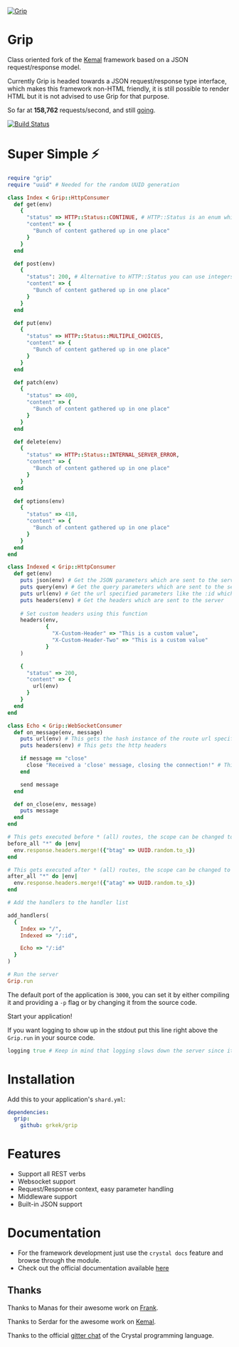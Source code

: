 
[![Grip](https://avatars0.githubusercontent.com/u/44188195?s=200&v=4)](https://github.com/grkek/grip)

# Grip

Class oriented fork of the [Kemal](https://kemalcr.com) framework based on a JSON request/response model.

Currently Grip is headed towards a JSON request/response type interface, which makes this framework non-HTML friendly, 
it is still possible to render HTML but it is not advised to use Grip for that purpose.

So far at **158,762** requests/second, and still [going](https://github.com/the-benchmarker/web-frameworks).

[![Build Status](https://travis-ci.org/grkek/grip.svg?branch=master)](https://travis-ci.org/grkek/grip)

# Super Simple ⚡️

```ruby
require "grip"
require "uuid" # Needed for the random UUID generation

class Index < Grip::HttpConsumer
  def get(env)
    {
      "status" => HTTP::Status::CONTINUE, # HTTP::Status is an enum which has all of the response codes.
      "content" => {
        "Bunch of content gathered up in one place"
      }
    }
  end

  def post(env)
    {
      "status": 200, # Alternative to HTTP::Status you can use integers directly as response codes.
      "content" => {
        "Bunch of content gathered up in one place"
      }
    }
  end

  def put(env)
    {
      "status" => HTTP::Status::MULTIPLE_CHOICES,
      "content" => {
        "Bunch of content gathered up in one place"
      }
    }
  end

  def patch(env)
    {
      "status" => 400,
      "content" => {
        "Bunch of content gathered up in one place"
      }
    }
  end

  def delete(env)
    {
      "status" => HTTP::Status::INTERNAL_SERVER_ERROR,
      "content" => {
        "Bunch of content gathered up in one place"
      }
    }
  end

  def options(env)
    {
      "status" => 418,
      "content" => {
        "Bunch of content gathered up in one place"
      }
    }
  end
end

class Indexed < Grip::HttpConsumer
  def get(env)
    puts json(env) # Get the JSON parameters which are sent to the server
    puts query(env) # Get the query parameters which are sent to the server
    puts url(env) # Get the url specified parameters like the :id which are sent to the server
    puts headers(env) # Get the headers which are sent to the server
    
    # Set custom headers using this function
    headers(env, 
            {
              "X-Custom-Header" => "This is a custom value",
              "X-Custom-Header-Two" => "This is a custom value"
            }
    )

    {
      "status" => 200,
      "content" => {
        url(env)
      }
    }
  end
end

class Echo < Grip::WebSocketConsumer
  def on_message(env, message)
    puts url(env) # This gets the hash instance of the route url specified variables
    puts headers(env) # This gets the http headers

    if message == "close"
      close "Received a 'close' message, closing the connection!" # This closes the connection
    end

    send message
  end

  def on_close(env, message)
    puts message
  end
end

# This gets executed before * (all) routes, the scope can be changed to a specific route
before_all "*" do |env|
  env.response.headers.merge!({"btag" => UUID.random.to_s})
end

# This gets executed after * (all) routes, the scope can be changed to a specific route
after_all "*" do |env|
  env.response.headers.merge!({"atag" => UUID.random.to_s})
end

# Add the handlers to the handler list

add_handlers(
  {
    Index => "/",
    Indexed => "/:id",

    Echo => "/:id"
  }
)

# Run the server
Grip.run
```

The default port of the application is `3000`, 
you can set it by either compiling it and providing a `-p` flag or
by changing it from the source code.

Start your application!

If you want logging to show up in the stdout put this line right above the `Grip.run` in your source code.

```ruby
logging true # Keep in mind that logging slows down the server since it is an IO bound operation
```

# Installation

Add this to your application's `shard.yml`:

```yaml
dependencies:
  grip:
    github: grkek/grip
```

# Features

- Support all REST verbs
- Websocket support
- Request/Response context, easy parameter handling
- Middleware support
- Built-in JSON support

# Documentation

- For the framework development just use the `crystal docs` feature and browse through the module.
- Check out the official documentation available [here](https://github.com/grkek/grip/blob/master/DOCUMENTATION.md)

## Thanks

Thanks to Manas for their awesome work on [Frank](https://github.com/manastech/frank).

Thanks to Serdar for the awesome work on [Kemal](https://github.com/kemalcr/kemal).

Thanks to the official [gitter chat](https://gitter.im/crystal-lang/crystal#) of the Crystal programming language.
